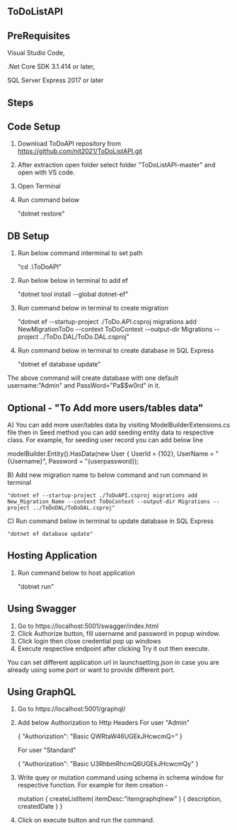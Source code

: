 ToDoListAPI
-----------


PreRequisites
-------------

Visual Studio Code,

.Net Core SDK 3.1.414 or later,

SQL Server Express 2017 or later

Steps
-----

Code Setup
----------

1. Download ToDoAPI repository from
https://github.com/nit2021/ToDoListAPI.git
2. After extraction open folder select folder "ToDoListAPI-master"  and open with VS code.
3. Open Terminal
4. Run command below
	
	"dotnet restore"

DB Setup
--------
1. Run below command interminal to set path

	"cd .\ToDoAPI"
	
2. Run below below in terminal to add ef
	
	"dotnet tool install --global dotnet-ef"

3. Run command below in terminal to create migration
	
	"dotnet ef --startup-project ./ToDo.API.csproj migrations add NewMigrationToDo --context ToDoContext --output-dir Migrations --project ../ToDo.DAL/ToDo.DAL.csproj"
	
4. Run command below in terminal to create database in SQL Express
	
	"dotnet ef database update"

The above command will create database with one default username:"Admin" and PassWord="Pa$$w0rd" in it.


Optional - "To Add more users/tables data"
------------------------------------------

A) You can add more user/tables data by visiting ModelBuilderExtensions.cs file then in Seed method you can add seeding entity data to respective class. For example, for seeding user record you can add below line

modelBuilder.Entity<User>().HasData(new User { UserId = {102}, UserName = "{Username}", Password = "{userpassword});
 

B) Add new migration name to below command and run command in terminal
	
	"dotnet ef --startup-project ./ToDoAPI.csproj migrations add New_Migration_Name --context ToDoContext --output-dir Migrations --project ../ToDoDAL/ToDoDAL.csproj"
	

C) Run command below in terminal to update database in SQL Express
	
	"dotnet ef database update"


Hosting Application  
-------------------
	
1. Run command below to host application
	
	"dotnet run"
	
Using Swagger
-------------
	
1. Go to https://localhost:5001/swagger/index.html 
2. Click Authorize button, fill username and password in popup window. 
3. Click login then close credential pop up windows
4. Execute respective endpoint after clicking Try it out then execute.

You can set different application url in launchsetting.json in case you are already using some port or want to provide different port.
	
Using GraphQL
-------------
1. Go to https://localhost:5001/graphql/
2. Add below Authorization to Http Headers 
	For user "Admin"

	{
    		"Authorization": "Basic QWRtaW46UGEkJHcwcmQ="
	}
	
	For user "Standard"

	{
    		"Authorization": "Basic U3RhbmRhcmQ6UGEkJHcwcmQy"
	}
	
3. Write quey or mutation command using schema in schema window for respective function. For example for item creation -
	
	mutation
	{
	  createListItem(
	    itemDesc:"itemgraphqlnew"
	    )
	    {
		    description,
		    createdDate
	    }
	}
4. Click on execute button and run the command. 
